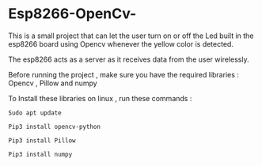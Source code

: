 # Esp8266-OpenCv-
This is a small project that can let the user turn on or off the Led built in the esp8266 board using Opencv whenever the yellow color is detected. 

The esp8266 acts as a server as it receives data from the user wirelessly. 

Before running the project , make sure you have the required libraries :  Opencv , Pillow and numpy 

To Install these libraries on linux , run these commands : 

    Sudo apt update 

    Pip3 install opencv-python 

    Pip3 install Pillow 

    Pip3 install numpy 



